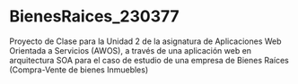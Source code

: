 # BienesRaices_230377
Proyecto de Clase para la Unidad 2 de la asignatura de Aplicaciones Web Orientada  a Servicios (AWOS), a través de una aplicación web en arquitectura SOA para el caso de estudio de una empresa de Bienes Raíces (Compra-Vente de bienes Inmuebles)
